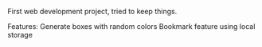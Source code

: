 First web development project, tried to keep things.

Features: Generate boxes with random colors 
          Bookmark feature using local storage
